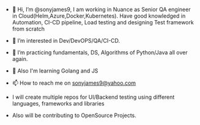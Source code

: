 - 👋 Hi, I’m @sonyjames9, I am working in Nuance as Senior QA engineer in Cloud(Helm,Azure,Docker,Kubernetes). Have good knowledged in Automation, CI-CD pipeline, Load testing and designing Test framework from scratch

- 👀 I’m interested in Dev/DevOPS/QA/CI-CD.
- 🌱 I’m practicing fundamentals, DS, Algorithms of Python/Java all over again.
- 🌱 Also I'm learning Golang and JS
- 📫 How to reach me on sonyjames9@yahoo.com

- I will create multiple repos for UI/Backend testing using different languages, frameworks and libraries
- Also will be contributing to OpenSource Projects.

<!---
sonyjames9/sonyjames9 is a ✨ special ✨ repository because its `README.md` (this file) appears on your GitHub profile.
You can click the Preview link to take a look at your changes.
--->
